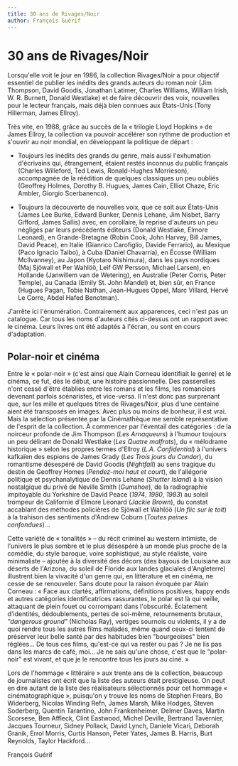 ```yaml
---
title: 30 ans de Rivages/Noir
author: François Guérif
---
```


# 30 ans de Rivages/Noir

Lorsqu'elle voit le jour en 1986, la collection Rivages/Noir a pour objectif essentiel de publier les inédits des grands auteurs du roman noir (Jim Thompson, David Goodis, Jonathan Latimer, Charles Williams, William Irish, W. R. Burnett, Donald Westlake) et de faire découvrir des voix, nouvelles pour le lecteur français, mais déjà bien connues aux États-Unis (Tony Hillerman, James Ellroy).

Très vite, en 1988, grâce au succès de la « trilogie Lloyd Hopkins » de James Ellroy, la collection va pouvoir accélérer son rythme de production et s'ouvrir au noir mondial, en développant la politique de départ :

- Toujours les inédits des grands du genre, mais aussi l'exhumation d'écrivains qui, étrangement, étaient restés inconnus du public français (Charles Willeford, Ted Lewis, Ronald-Hughes Morrieson), accompagnée de la réédition de quelques classiques un peu oubliés (Geoffrey Holmes, Dorothy B. Hugues, James Cain, Elliot Chaze, Eric Ambler, Giorgio Scerbanenco).

- Toujours la découverte de nouvelles voix, que ce soit aux États-Unis (James Lee Burke, Edward Bunker, Dennis Lehane, Jim Nisbet, Barry Gifford, James Sallis) avec, en corollaire, la reprise d'auteurs un peu négligés par leurs précédents éditeurs (Donald Westlake, Elmore Leonard), en Grande-Bretagne (Robin Cook, John Harvey, Bill James, David Peace), en Italie (Gianrico Carofiglio, Davide Ferrario), au Mexique (Paco Ignacio Taibo), à Cuba (Daniel Chavarría), en Écosse (William McIlvanney), au Japon (Kyotaro Nishimura), dans les pays nordiques (Maj Sjöwall et Per Wahlöö, Leif GW Persson, Michael Larsen), en Hollande (Janwillem van de Wetering), en Australie (Peter Corris, Peter Temple), au Canada (Emily St. John Mandel) et, bien sûr, en France (Hugues Pagan, Tobie Nathan, Jean-Hugues Oppel, Marc Villard, Hervé Le Corre, Abdel Hafed Benotman).

J'arrête ici l'énumération. Contrairement aux apparences, ceci n'est pas un catalogue. Car tous les noms d'auteurs cités ci-dessus ont un rapport avec le cinéma. Leurs livres ont été adaptés à l'écran, ou sont en cours d'adaptation.

## Polar-noir et cinéma

Entre le « polar-noir » (c'est ainsi que Alain Corneau identifiait le genre) et le cinéma, ce fut, dès le début, une histoire passionnelle. Des passerelles n'ont cessé d'être établies entre les romans et les films, les romanciers devenant parfois scénaristes, et vice-versa. Il n'est donc pas surprenant que, sur les mille et quelques titres de Rivages/Noir, plus d'une centaine aient été transposés en images. Avec plus ou moins de bonheur, il est vrai. Mais la sélection présentée par la Cinémathèque me semble représentative de l'esprit de la collection. À commencer par l'éventail des catégories : de la noirceur profonde de Jim Thompson (_Les Arnaqueurs_) à l'humour toujours un peu délirant de Donald Westlake (_Les Quatre malfrats_), du « mélodrame historique » selon les propres termes d'Ellroy (_L.A. Confidential_) à l'univers kafkaïen des espions de James Grady (_Les Trois jours du Condor_), du romantisme désespéré de David Goodis (_Nightfall_) au sens tragique du destin de Geoffrey Homes (_Pendez-moi haut et court_), de l'allégorie politique et psychanalytique de Dennis Lehane (_Shutter Island_) à la vision nostalgique du privé de Neville Smith (_Gumshoe_), de la radiographie impitoyable du Yorkshire de David Peace (_1974_, _1980_, _1983_) au soleil trompeur de Californie d'Elmore Leonard (_Jackie Brown_), du constat accablant des méthodes policières de Sjöwall et Wahlöö (_Un flic sur le toit_) à la trahison des sentiments d'Andrew Coburn (_Toutes peines confondues_)...

Cette variété de « tonalités » – du récit criminel au western intimiste, de l'univers le plus sombre et le plus désespéré à un monde plus proche de la comédie, du style baroque, voire sophistiqué, au style réaliste, voire minimaliste – ajoutée à la diversité des décors (des bayous de Louisiane aux déserts de l'Arizona, du soleil de Floride aux landes glaciales d'Angleterre) illustrent bien la vivacité d'un genre qui, en littérature et en cinéma, ne cesse de se renouveler. Sans doute pour la raison évoquée par Alain Corneau : « Face aux clartés, affirmations, définitions positives, happy ends et autres catégories identificatrices rassurantes, le polar est là qui veille, attaquant de plein fouet ou corrompant dans l'obscurité. Éclatement d'identités, dédoublements, pertes de soi-même, retournements brutaux, _"dangerous ground"_ (Nicholas Ray), vertiges sournois ou violents, il y a de quoi rendre tous les autres films malades, même quand ceux-ci tentent de préserver leur belle santé par des habitudes bien "bourgeoises" bien réglées... De tous ces films, qu'est-ce qui va rester ou pas ? Je ne lis pas dans les marcs de café, moi... Je ne sais qu'une chose, c'est que le "polar-noir" est vivant, et que je le rencontre tous les jours au ciné. »

Lors de l'hommage « littéraire » aux trente ans de la collection, beaucoup de journalistes ont écrit que la liste des auteurs était prestigieuse. On peut en dire autant de la liste des réalisateurs sélectionnés pour cet hommage « cinématographique », puisqu'on y trouve les noms de Stephen Frears, Bo Widerberg, Nicolas Winding Refn, James Marsh, Mike Hodges, Steven Soderberg, Quentin Tarantino, John Frankenheimer, Delmer Daves, Martin Scorsese, Ben Affleck, Clint Eastwood, Michel Deville, Bertrand Tavernier, Jacques Tourneur, Sidney Pollack, David Lynch, Daniele Vicari, Deborah Granik, Errol Morris, Curtis Hanson, Peter Yates, James B. Harris, Burt Reynolds, Taylor Hackford...

François Guérif

